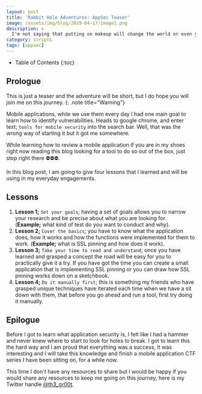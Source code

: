 ```yaml
---
layout: post
title: 'Rabbit Hole Adventures: AppSec Teaser'
image: /assets/img/blog/2019-04-17/image1.png
description: >
  I'm not saying that putting on makeup will change the world or even your life, but it can be a first step in learning things about yourself you may never have discovered otherwise. At worst, you could make a big mess and have a good laugh. - Kevyn Aucoin
category: scripts
tags: [appsec]
---
```


- Table of Contents
{:toc}

## Prologue

This is just a teaser and the adventure will be short, but I do hope you will join me on this journey.
{: .note title="Warning"}

Mobile applications, while we use them every day I had one main goal to learn how to identify vulnerabilities. Heads to google chrome, and enter text; `tools for mobile security` into the search bar. Well, that was the wrong way of starting it but it got me somewhere.

While learning how to review a mobile application if you are in my shoes right now reading this blog looking for a tool to do so out of the box, just stop right there ⛔⛔⛔.

In this blog post, I am going to give four lessons that I learned and will be using in my everyday engagements.

## Lessons

1. **Lesson 1;** `Set your goals`; having a set of goals allows you to narrow your research and be precise about what you are looking for. (**Example;** what kind of test do you want to conduct and why).
2. **Lesson 2;** `Cover the basics`; you have to know what the application does, how it works and how the functions were implemented for them to work. (**Example;** what is SSL pinning and how does it work).
3. **Lesson 3;** `Take your time to read and understand`; once you have learned and grasped a concept the road will be easy for you to practically give it a try. If you have got the time you can create a small application that is implementing SSL pinning or you can draw how SSL pinning works down on a sketchbook.
4. **Lesson 4;** `Do it manually first`; this is something my friends who have grasped unique techniques have iterated each time when we have a sit down with them, that before you go ahead and run a tool, first try doing it manually.

## Epilogue

Before I got to learn what application security is, I felt like I had a hammer and never knew where to start to look for holes to break. I got to learn this the hard way and I am proud that everything was a success, It was interesting and I will take this knowledge and finish a mobile application CTF series I have been sitting on, for a while now.

This time I don't have any resources to share but I would be happy if you would share any resources to keep me going on this journey, here is my Twitter handle [@th3_gr00t](https://twitter.com/th3_gr00t).